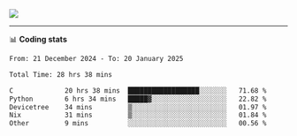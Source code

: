 <picture>
  <source
  srcset="https://github-readme-stats.vercel.app/api?username=sant0s12&show_icons=true&theme=dark"
  media="(prefers-color-scheme: dark)"
  />
  <source
  srcset="https://github-readme-stats.vercel.app/api?username=sant0s12&show_icons=true"
  media="(prefers-color-scheme: light)"
  />
  <img src="https://github-readme-stats.vercel.app/api?username=sant0s12&show_icons=true" />
</picture>

---

📊 **Coding stats**

<!--START_SECTION:waka-->

```txt
From: 21 December 2024 - To: 20 January 2025

Total Time: 28 hrs 38 mins

C             20 hrs 38 mins  ██████████████████░░░░░░░   71.68 %
Python        6 hrs 34 mins   █████▓░░░░░░░░░░░░░░░░░░░   22.82 %
Devicetree    34 mins         ▒░░░░░░░░░░░░░░░░░░░░░░░░   01.97 %
Nix           31 mins         ▒░░░░░░░░░░░░░░░░░░░░░░░░   01.84 %
Other         9 mins          ░░░░░░░░░░░░░░░░░░░░░░░░░   00.56 %
```

<!--END_SECTION:waka-->
